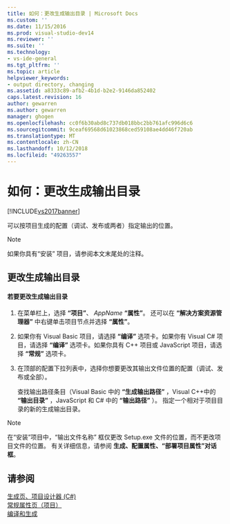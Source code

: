 ```yaml
---
title: 如何：更改生成输出目录 | Microsoft Docs
ms.custom: ''
ms.date: 11/15/2016
ms.prod: visual-studio-dev14
ms.reviewer: ''
ms.suite: ''
ms.technology:
- vs-ide-general
ms.tgt_pltfrm: ''
ms.topic: article
helpviewer_keywords:
- output directory, changing
ms.assetid: a8333c89-afb2-4b1d-b2e2-9146da852402
caps.latest.revision: 16
author: gewarren
ms.author: gewarren
manager: ghogen
ms.openlocfilehash: cc0f6b30abd8c737db018bbc2bb761afc996d6c6
ms.sourcegitcommit: 9ceaf69568d61023868ced59108ae4dd46f720ab
ms.translationtype: MT
ms.contentlocale: zh-CN
ms.lasthandoff: 10/12/2018
ms.locfileid: "49263557"
---
```

# <a name="how-to-change-the-build-output-directory"></a>如何：更改生成输出目录
[!INCLUDE[vs2017banner](../includes/vs2017banner.md)]

可以按项目生成的配置（调试、发布或两者）指定输出的位置。  
  
> [!NOTE]
>  如果你具有“安装”  项目，请参阅本文末尾处的注释。  
  
## <a name="changing-the-build-output-directory"></a>更改生成输出目录  
  
#### <a name="to-change-the-build-output-directory"></a>若要更改生成输出目录  
  
1.  在菜单栏上，选择 **“项目”**、 *AppName* **“属性”**。 还可以在 **“解决方案资源管理器”** 中右键单击项目节点并选择 **“属性”**。  
  
2.  如果你有 Visual Basic 项目，请选择 **“编译”** 选项卡。如果你有 Visual C# 项目，请选择 **“编译”** 选项卡。如果你具有 C++ 项目或 JavaScript 项目，请选择 **“常规”** 选项卡。  
  
3.  在顶部的配置下拉列表中，选择你想要更改其输出文件位置的配置（调试、发布或全部）。  
  
     查找输出路径条目（Visual Basic 中的 **“生成输出路径”** ，Visual C++中的 **“输出目录”** ，JavaScript 和 C# 中的 **“输出路径”** ）。 指定一个相对于项目目录的新的生成输出目录。  
  
> [!NOTE]
>  在“安装”项目中，“输出文件名称”  框仅更改 Setup.exe 文件的位置，而不更改项目文件的位置。 有关详细信息，请参阅 **生成、配置属性、“部署项目属性”对话框**。  
  
## <a name="see-also"></a>请参阅  
 [生成页、项目设计器 (C#)](../ide/reference/build-page-project-designer-csharp.md)   
 [常规属性页（项目）](http://msdn.microsoft.com/library/593b383c-cd0f-4dcd-ad65-9ec9b4b19c45)   
 [编译和生成](../ide/compiling-and-building-in-visual-studio.md)



